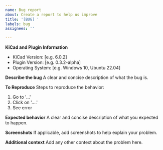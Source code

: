 ```yaml
---
name: Bug report
about: Create a report to help us improve
title: '[BUG] '
labels: bug
assignees: ''

---
```


**KiCad and Plugin Information**
- KiCad Version: [e.g. 6.0.2]
- Plugin Version: [e.g. 0.3.2-alpha]
- Operating System: [e.g. Windows 10, Ubuntu 22.04]

**Describe the bug**
A clear and concise description of what the bug is.

**To Reproduce**
Steps to reproduce the behavior:
1. Go to '...'
2. Click on '....'
3. See error

**Expected behavior**
A clear and concise description of what you expected to happen.

**Screenshots**
If applicable, add screenshots to help explain your problem.

**Additional context**
Add any other context about the problem here.